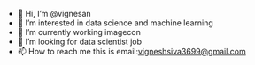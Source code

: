 - 👋 Hi, I’m @vignesan
- 👀 I’m interested in data science and machine learning 
- 🌱 I’m currently working imagecon
- 💞️ I’m looking for data scientist job 
- 📫 How to reach me this is email:vigneshsiva3699@gmail.com

<!---
vignesan-siva/vignesan-siva is a ✨ special ✨ repository because its `README.md` (this file) appears on your GitHub profile.
You can click the Preview link to take a look at your changes.
--->
